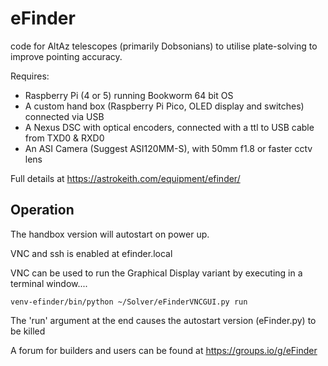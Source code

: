 # eFinder
code for AltAz telescopes (primarily Dobsonians) to utilise plate-solving to improve pointing accuracy.

Requires:
- Raspberry Pi (4 or 5) running Bookworm 64 bit OS
- A custom hand box (Raspberry Pi Pico, OLED display and switches) connected via USB
- A Nexus DSC with optical encoders, connected with a ttl to USB cable from TXD0 & RXD0
- An ASI Camera (Suggest ASI120MM-S), with 50mm f1.8 or faster cctv lens

Full details at [
](https://astrokeith.com/equipment/efinder/)https://astrokeith.com/equipment/efinder/

## Operation
The handbox version will autostart on power up.

VNC and ssh is enabled at efinder.local

VNC can be used to run the Graphical Display variant by executing in a terminal window....

  `venv-efinder/bin/python ~/Solver/eFinderVNCGUI.py run`

The 'run' argument at the end causes the autostart version (eFinder.py) to be killed

A forum for builders and users can be found at https://groups.io/g/eFinder

